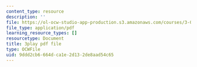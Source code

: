 ```yaml
---
content_type: resource
description: ''
file: https://ol-ocw-studio-app-production.s3.amazonaws.com/courses/3-091sc-introduction-to-solid-state-chemistry-fall-2010/9ddd2cb6664dca1e2d132de8aad54c65_2eLeU6-0W7E.pdf
file_type: application/pdf
learning_resource_types: []
resourcetype: Document
title: 3play pdf file
type: OCWFile
uid: 9ddd2cb6-664d-ca1e-2d13-2de8aad54c65
---
```

